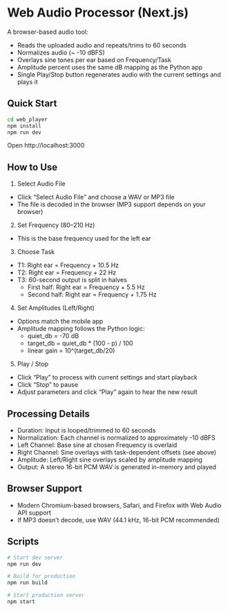 # Web Audio Processor (Next.js)

A browser-based audio tool:
- Reads the uploaded audio and repeats/trims to 60 seconds
- Normalizes audio (~ -10 dBFS)
- Overlays sine tones per ear based on Frequency/Task
- Amplitude percent uses the same dB mapping as the Python app
- Single Play/Stop button regenerates audio with the current settings and plays it

## Quick Start

```bash
cd web_player
npm install
npm run dev
```

Open http://localhost:3000

## How to Use

1) Select Audio File
- Click “Select Audio File” and choose a WAV or MP3 file
- The file is decoded in the browser (MP3 support depends on your browser)

2) Set Frequency (80–210 Hz)
- This is the base frequency used for the left ear

3) Choose Task
- T1: Right ear = Frequency + 10.5 Hz
- T2: Right ear = Frequency + 22 Hz
- T3: 60-second output is split in halves
  - First half: Right ear = Frequency + 5.5 Hz
  - Second half: Right ear = Frequency + 1.75 Hz

4) Set Amplitudes (Left/Right)
- Options match the mobile app
- Amplitude mapping follows the Python logic:
  - quiet_db = -70 dB
  - target_db = quiet_db * (100 - p) / 100
  - linear gain = 10^(target_db/20)

5) Play / Stop
- Click “Play” to process with current settings and start playback
- Click “Stop” to pause
- Adjust parameters and click “Play” again to hear the new result

## Processing Details

- Duration: Input is looped/trimmed to 60 seconds
- Normalization: Each channel is normalized to approximately -10 dBFS
- Left Channel: Base sine at chosen Frequency is overlaid
- Right Channel: Sine overlays with task-dependent offsets (see above)
- Amplitude: Left/Right sine overlays scaled by amplitude mapping
- Output: A stereo 16-bit PCM WAV is generated in-memory and played

## Browser Support
- Modern Chromium-based browsers, Safari, and Firefox with Web Audio API support
- If MP3 doesn’t decode, use WAV (44.1 kHz, 16-bit PCM recommended)

## Scripts

```bash
# Start dev server
npm run dev

# Build for production
npm run build

# Start production server
npm start
```
